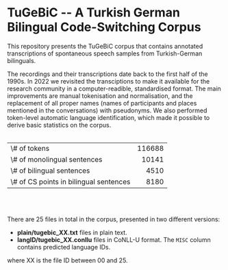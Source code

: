 # TuGeBiC -- A Turkish German Bilingual Code-Switching Corpus

This repository presents the TuGeBiC corpus that contains annotated transcriptions of spontaneous speech samples from Turkish-German bilinguals.

The recordings and their transcriptions date back to the first half of the 1990s. In 2022 we revisited the transciptions 
to make it available for the research community in a computer-readible, standardised format. The main improvements are manual
tokenisation and normalisation, and the replacement of all proper names (names of participants and places mentioned 
in the conversations) with pseudonyms. We also performed token-level automatic language identification, which made it possible 
to derive basic statistics on the corpus.
<br/><br/>

<table>
<tr><td> \# of tokens </td><td align='right'>   116688 </td></tr>
<tr><td> \# of monolingual sentences </td><td align='right'>  10141 </td></tr>
<tr><td> \# of bilingual sentences </td><td align='right'>  4510 </td></tr>
<tr><td> \# of CS points in bilingual sentences </td><td align='right'>    8180 </td></tr>
</table>

<br/><br/>


There are 25 files in total in the corpus, presented in two different versions:

- **plain/tugebic_XX.txt**		files in plain text. 
- **langID/tugebic_XX.conllu**	files in CoNLL-U format. The `MISC` column contains predicted language IDs.

where XX is the file ID between 00 and 25.
